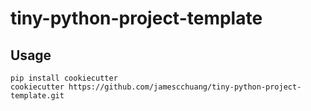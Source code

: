 # tiny-python-project-template

## Usage

```shell
pip install cookiecutter
cookiecutter https://github.com/jamescchuang/tiny-python-project-template.git
```

